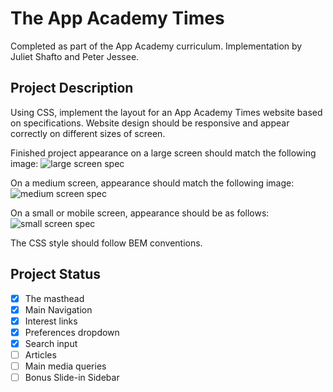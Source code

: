 # The App Academy Times
Completed as part of the App Academy curriculum. Implementation by Juliet Shafto and Peter Jessee.

## Project Description
Using CSS, implement the layout for an App Academy Times website based on specifications. Website design should be responsive and appear correctly on different sizes of screen.

Finished project appearance on a large screen should match the following image:
![large screen spec](./specifications/screenshots/1230px-large-aa-times.png)

On a medium screen, appearance should match the following image:
![medium screen spec](./specifications/screenshots/1020px-medium-aa-times.png)

On a small or mobile screen, appearance should be as follows:
![small screen spec](./specifications/screenshots/1000px-small-mobile-aa-times.png)

The CSS style should follow BEM conventions.

## Project Status
- [x] The masthead
- [x] Main Navigation
- [x] Interest links
- [x] Preferences dropdown
- [x] Search input
- [ ] Articles
- [ ] Main media queries
- [ ] Bonus Slide-in Sidebar
